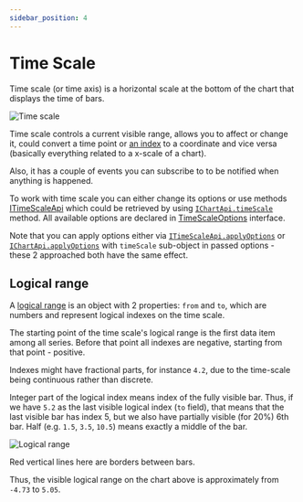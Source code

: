 ```yaml
---
sidebar_position: 4
---
```


# Time Scale

Time scale (or time axis) is a horizontal scale at the bottom of the chart that displays the time of bars.

![Time scale](/img/time-scale.png "Time scale")

Time scale controls a current visible range, allows you to affect or change it, could convert a time point or [an index](/api#logical) to a coordinate and vice versa (basically everything related to a x-scale of a chart).

Also, it has a couple of events you can subscribe to to be notified when anything is happened.

To work with time scale you can either change its options or use methods [ITimeScaleApi](/api/interfaces/ITimeScaleApi) which could be retrieved by using [`IChartApi.timeScale`](/api/interfaces/IChartApi#timescale) method.
All available options are declared in [TimeScaleOptions](/api/interfaces/TimeScaleOptions) interface.

Note that you can apply options either via [`ITimeScaleApi.applyOptions`](/api/interfaces/ITimeScaleApi#applyoptions) or [`IChartApi.applyOptions`](/api/interfaces/IChartApi#applyoptions) with `timeScale` sub-object in passed options - these 2 approached both have the same effect.

## Logical range

A [logical range](/api#logicalrange) is an object with 2 properties: `from` and `to`, which are numbers and represent logical indexes on the time scale.

The starting point of the time scale's logical range is the first data item among all series.
Before that point all indexes are negative, starting from that point - positive.

Indexes might have fractional parts, for instance `4.2`, due to the time-scale being continuous rather than discrete.

Integer part of the logical index means index of the fully visible bar.
Thus, if we have `5.2` as the last visible logical index (`to` field), that means that the last visible bar has index 5, but we also have partially visible (for 20%) 6th bar.
Half (e.g. `1.5`, `3.5`, `10.5`) means exactly a middle of the bar.

![Logical range](/img/logical-range.png "Logical range")

Red vertical lines here are borders between bars.

Thus, the visible logical range on the chart above is approximately from `-4.73` to `5.05`.

